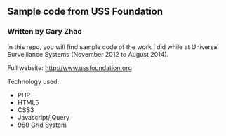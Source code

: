 ## Sample code from USS Foundation

### Written by Gary Zhao

In this repo, you will find sample code of the work I did while at Universal Surveillance Systems (November 2012 to August 2014).

Full website: http://www.ussfoundation.org

Technology used:
* PHP
* HTML5
* CSS3
* Javascript/jQuery
* [960 Grid System](http://960.gs)

